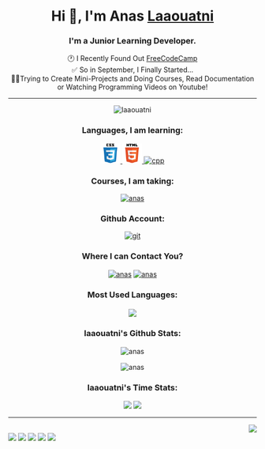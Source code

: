 <!--Hi, I’m @Laaouatni-->

<h1 align="center">Hi 👋, I'm Anas <a href="https://github.com/Laaouatni" target="_blank">Laaouatni</a></h1>

<h3 align="center">I'm a Junior Learning Developer.</h3>

<p align="center">🕐 I Recently Found Out <u>FreeCodeCamp</u><br> ✅ So in September, I Finally Started...<br>👨‍💻Trying to Create Mini-Projects and Doing Courses, Read Documentation or Watching Programming Videos on Youtube!</p>

<hr>
<p align="center"> <img src="https://komarev.com/ghpvc/?username=laaouatni&label=Profile%20views&color=0e75b6&style=flat" alt="laaouatni" /> </p>
<h3 align="center">Languages, I am learning:</h3>
<p align="center">
    <a href="https://www.w3schools.com/css/" target="_blank"> <img src="https://raw.githubusercontent.com/devicons/devicon/master/icons/css3/css3-original-wordmark.svg" alt="css3" width="40" height="40" /> </a>
    <a href="https://www.w3.org/html/" target="_blank"> <img src="https://raw.githubusercontent.com/devicons/devicon/master/icons/html5/html5-original-wordmark.svg" alt="html5" width="40" height="40" /> </a>
    <a href="https://www.cplusplus.com/" target="_blank"> <img src="https://cdn.freebiesupply.com/logos/large/2x/c-logo-png-transparent.png" alt="cpp" height="32" /> </a>
    <!-- <a href="https://developer.mozilla.org/en-US/docs/Web/JavaScript" target="_blank"> <img src="https://raw.githubusercontent.com/devicons/devicon/master/icons/javascript/javascript-original.svg" alt="javascript" width="40" height="40" /> </a> -->
</p>

<h3 align="center">Courses, I am taking:</h3>
<p align="center">
    <a href="https://github.com/Laaouatni/myCode/tree/main/HTML-CSS/Corsi-HTML/FreeCodeCamp.org" target="_blank"> <img src="https://avatars3.githubusercontent.com/u/9892522?s=280&v=4" alt="anas" width="40" height="40" /> </a>
</p>
<h3 align="center">Github Account:</h3>
<p align="center">
    <!--     <a href="https://git-scm.com/" target="_blank"> <img src="https://www.vectorlogo.zone/logos/git-scm/git-scm-icon.svg" alt="git" width="40" height="40" /> </a> -->
    <a href="https://github.com/Laaouatni" target="_blank"> <img src="https://logos-download.com/wp-content/uploads/2016/09/GitHub_logo.png" alt="git" width="40" height="40" /> </a>
</p>

<h3 align="center">Where I can Contact You?</h3>
<p align="center">
    <a href="https://linkedin.com/in/anas-laaouatni" target="blank"><img align="center" src="https://raw.githubusercontent.com/rahuldkjain/github-profile-readme-generator/master/src/images/icons/Social/linked-in-alt.svg" alt="anas" height="30" width="40" /></a>
    <a href="mailto:laaouatni.anas@outlook.it" target="blank"><img align="center" src="https://www.google.com/gmail/about/static/images/logo-gmail.png?cache=1adba63" alt="anas" width="42" /></a>
</p>

<h3 align="center">Most Used Languages:</h3>

<!--
<p align="center"><img align="center" src="https://github-readme-stats.vercel.app/api/top-langs?username=Laaouatni&show_icons=true&locale=en&layout=compact" alt="anas" /></p>
    <p align="center"><a href="https://github.com/Laaouatni">-->
<p align="center">
    <img align="center" src="https://github-readme-stats.vercel.app/api/top-langs/?username=Laaouatni" />
    </a>
</p>
<h3 align="center">laaouatni's Github Stats:</h3>
<p align="center"><img align="center" src="https://github-readme-stats.vercel.app/api?username=Laaouatni&show_icons=true&hide_border=true" alt="anas" /></p>

<p align="center">
<img align="center" src="https://github-profile-trophy.vercel.app/?username=Laaouatni" alt="anas" />
</p>

<h3 align="center">laaouatni's Time Stats:</h3>
<div align="center">
<a href="https://wakatime.com"><img src="https://wakatime.com/share/@350b968c-4c68-4401-ad27-cb1cae388bbf/03bae6f1-10e9-4f3a-b167-02ec71c4efc5.png" /></a>
<a href="https://wakatime.com"><img src="https://wakatime.com/share/@350b968c-4c68-4401-ad27-cb1cae388bbf/ea2aee3f-66da-485e-9415-f7aaaa461e47.png" /></a>
</div>
<!--<p><img align="center" src="https://github-readme-stats.vercel.app/api/top-langs?username=laaouatni&show_icons=true&locale=en&layout=compact" alt="laaouatni" /></p>-->
<hr>

<a href="https://github.com/Laaouatni/MyCode" title="myCode laaouatni"><img align="right" height="115" src="https://github-readme-stats.vercel.app/api/pin/?username=Laaouatni&repo=MyCode&theme=gotham"></a>

<!--
<hr>

<h3 align="center">Tree of 'myCode' Repesitory:</h3>


```
C:.
├───.vs
│   └───myCode-1
│       └───v16
│           └───ipch
│               └───AutoPCH
│                   └───ceae9151b52fdc49
├───.vscode
├───Android-App
│   ├───No-Code
│   │   └───SketchWare
│   │       └───Adhan-App
│   │           └───blocks
│   │               ├───JAVA
│   │               │   └───MainActivityJAVA
│   │               │       ├───VERSIONE_ATTUALE
│   │               │       └───VERSIONI_VECCHIE
│   │               └───XML
│   │                   ├───VERSIONE_ATTUALE
│   │                   └───VERSIONE_VECCHIE
│   └───With-Code
├───C++
│   ├───complex-things
│   │   ├───3x+1algoritm
│   │   │   ├───Beta-Con-Testo
│   │   │   ├───Versione+Grafica
│   │   │   ├───Versione-Con-Calcoli
│   │   │   └───Versione-Minimal
│   │   ├───GeneratoreRandom
│   │   │   ├───letterGenerator
│   │   │   ├───PasswordGenerator
│   │   │   │   ├───IndovinaLaPassword
│   │   │   │   └───Random
│   │   │   │       ├───RandomMaiuscolo
│   │   │   │       └───RandomMinuscolo
│   │   │   └───PinGenerator
│   │   └───GraficiVisuali
│   │       ├───3x+1GraficoX
│   │       └───RandomGraficoX
│   ├───Esercizi-Base
│   │   ├───0-CIAO+NOME[laaouatni]
│   │   │   ├───[0.1]ciao-nome_(cout)[laaouatni]
│   │   │   └───[0.2]ciao-nome_(printf)[laaouatni]
│   │   ├───1-ciao-nome-INPUT[laaouatni]
│   │   ├───2-Multi-Linea_Output[laaouatni]
│   │   │   ├───[2.1]multi-linea-NORMAL_[laaouatni].cpp
│   │   │   ├───[2.2]multi-linea_ANSI-ESCAPE
│   │   │   └───[2.3]multi-linea-FOR
│   │   ├───3-OperazioniAritmetiche
│   │   │   ├───AddizioneVariabile
│   │   │   │   ├───Input
│   │   │   │   └───Normal
│   │   │   ├───assegnazioneVariabile
│   │   │   │   ├───Input
│   │   │   │   └───Normal
│   │   │   ├───MoltiplicazioneVariabile
│   │   │   │   ├───Input
│   │   │   │   └───Normal
│   │   │   └───SottrazioneVariabile
│   │   │       ├───Input
│   │   │       └───Normal
│   │   ├───6-SpazioOgniCarattereStringa
│   │   ├───7-Array
│   │   └───8-SystemFunzione
│   │       ├───apriTerminale-system[laaouatni]
│   │       │   ├───apriTerminale+altrocomando
│   │       │   ├───apriTerminale-normal
│   │       │   └───apriTerminale_Loop[laaouatni]
│   │       │       ├───apriTerminale_FOR
│   │       │       └───apriTerminale_While
│   │       ├───cancellaTestoPrecedente_System
│   │       ├───premiUnTastoPerContinuare_System
│   │       └───SpegniComputer
│   └───ProgrammazioneRisorse
│       ├───ArrayAlfabeto
│       ├───ColoriC++
│       └───KeyDefine
├───HTML-CSS
│   ├───Corsi-HTML
│   │   └───FreeCodeCamp.org
│   │       ├───0Basic-HTML-and-HTML5
│   │       │   ├───0-Livello-FreeCodeCamp
│   │       │   ├───1-Livello-FreeCodeCamp
│   │       │   ├───10-Livello-FreeCodeCamp
│   │       │   ├───11-Livello-FreeCodeCamp
│   │       │   ├───12-Livello-FreeCodeCamp
│   │       │   ├───13-Livello-FreeCodeCamp
│   │       │   ├───14-Livello-FreeCodeCamp
│   │       │   ├───15-LivelloFreeCodeCamp
│   │       │   ├───16-Livello-FreeCodeCamp
│   │       │   ├───17-Livello-FreeCodeCamp
│   │       │   ├───18-Livello-FreeCodeCamp
│   │       │   ├───19-Livello-FreeCodeCamp
│   │       │   ├───2-Livello-FreeCodeCamp
│   │       │   ├───20-Livello-FreeCodeCamp
│   │       │   ├───21-Livello-FreeCodeCamp
│   │       │   ├───22-Livello-FreeCodeCamp
│   │       │   ├───23-Livello-FreeCodeCamp
│   │       │   ├───24-Livello-FreeCodeCamp
│   │       │   ├───25-Livello-FreeCodeCamp
│   │       │   ├───26-Livello-FreeCodeCamp
│   │       │   ├───27-Livello-FreeCodeCamp
│   │       │   ├───3-Livello-FreeCodeCamp
│   │       │   ├───4-Livello-FreeCodeCamp
│   │       │   ├───5-Livello-FreeCodeCamp
│   │       │   ├───6-Livello-FreeCodeCamp
│   │       │   ├───7-Livello-FreeCodeCamp
│   │       │   ├───8-Livello-FreeCodeCamp
│   │       │   └───9-Livello-FreeCodeCamp
│   │       ├───1Basic-CSS
│   │       │   ├───28-Livello-FreeCodeCamp(0)
│   │       │   ├───29-Livello-FreeCodeCamp(1)
│   │       │   ├───30-Livello-FreeCodeCamp(2)
│   │       │   ├───31-Livello-FreeCodeCamp(3)
│   │       │   ├───32-Livello-FreeCodeCamp(4)
│   │       │   ├───33-Livello-FreeCodeCamp(5)
│   │       │   ├───34-Livello-FreeCodeCamp(6)
│   │       │   ├───35-Livello-FreeCodeCamp(7)
│   │       │   ├───36-Livello-FreeCodeCamp(8)
│   │       │   ├───37-Livello-FreeCodeCamp(9)
│   │       │   ├───38-Livello-FreeCodeCamp(10)
│   │       │   ├───39-Livello-FreeCodeCamp(11)
│   │       │   ├───40-Livello-FreeCodeCamp(12)
│   │       │   ├───41-Livello-FreeCodeCamp(13)
│   │       │   ├───42-Livello-FreeCodeCamp(14)
│   │       │   ├───43-Livello-FreeCodeCamp(15)
│   │       │   ├───44-Livello-FreeCodeCamp(16)
│   │       │   ├───45-Livello-FreeCodeCamp(17)
│   │       │   ├───46-Livello-FreeCodeCamp(18)
│   │       │   ├───47-Livello-FreeCodeCamp(19)
│   │       │   ├───48-Livello-FreeCodeCamp(20)
│   │       │   ├───49-Livello-FreeCodeCamp(21)
│   │       │   ├───50-Livello-FreeCodeCamp(22)
│   │       │   ├───51-Livello-FreeCodeCamp(23)
│   │       │   ├───52-Livello-FreeCodeCamp(24)
│   │       │   ├───53-Livello-FreeCodeCamp(25)
│   │       │   ├───54-Livello-FreeCodeCamp(26)
│   │       │   ├───55-Livello-FreeCodeCamp(27)
│   │       │   ├───56-Livello-FreeCodeCamp(28)
│   │       │   ├───57-Livello-FreeCodeCamp(29)
│   │       │   ├───58-Livello-FreeCodeCamp(30)
│   │       │   ├───59-Livello-FreeCodeCamp(31)
│   │       │   ├───60-Livello-FreeCodeCamp(32)
│   │       │   ├───61-Livello-FreeCodeCamp(33)
│   │       │   ├───62-Livello-FreeCodeCamp(34)
│   │       │   ├───63-Livello-FreeCodeCamp(35)
│   │       │   ├───64-Livello-FreeCodeCamp(36)
│   │       │   ├───65-Livello-FreeCodeCamp(37)
│   │       │   ├───66-Livello-FreeCodeCamp(38)
│   │       │   ├───67-Livello-FreeCodeCamp(39)
│   │       │   ├───68-Livello-FreeCodeCamp(40)
│   │       │   ├───69-Livello-FreeCodeCamp(41)
│   │       │   ├───70-Livello-FreeCodeCamp(42)
│   │       │   └───71-Livello-FreeCodeCamp(43)
│   │       └───2Applied-Visual-Design
│   │           ├───100-Livello-FreeCodeCamp(28)
│   │           ├───101-Livello-FreeCodeCamp(29)
│   │           ├───102-Livello-FreeCodeCamp(30)
│   │           ├───103-Livello-FreeCodeCamp(31)
│   │           ├───72-Livello-FreeCodeCamp(0)
│   │           ├───73-Livello-FreeCodeCamp(1)
│   │           ├───74-Livello-FreeCodeCamp(2)
│   │           ├───75-Livello-FreeCodeCamp(3)
│   │           ├───76-Livello-FreeCodeCamp(4)
│   │           ├───77-Livello-FreeCodeCamp(5)
│   │           ├───78-Livello-FreeCodeCamp(6)
│   │           ├───79-Livello-FreeCodeCamp(7)
│   │           ├───80-Livello-FreeCodeCamp(8)
│   │           ├───81-Livello-FreeCodeCamp(9)
│   │           ├───82-Livello-FreeCodeCamp(10)
│   │           ├───83-Livello-FreeCodeCamp(11)
│   │           ├───84-Livello-FreeCodeCamp(12)
│   │           ├───85-[SBAGLIATO]-Livello-FreeCodeCamp(13)
│   │           ├───86-Livello-FreeCodeCamp(14)
│   │           ├───87-Livello-FreeCodeCamp(15)
│   │           ├───88-Livello-FreeCodeCamp(16)
│   │           ├───89-Livello-FreeCodeCamp(17)
│   │           ├───90-Livello-FreeCodeCamp(18)
│   │           ├───91-Livello-FreeCodeCamp(19)
│   │           ├───92-Livello-FreeCodeCamp(20)
│   │           ├───93-Livello-FreeCodeCamp(21)
│   │           ├───94-Livello-FreeCodeCamp(22)
│   │           ├───95-Livello-FreeCodeCamp(23)
│   │           ├───96-Livello-FreeCodeCamp(24)
│   │           ├───97-Livello-FreeCodeCamp(25)
│   │           ├───98-Livello-FreeCodeCamp(26)
│   │           └───99-Livello-FreeCodeCamp(27)
│   └───RisorseProgrammazioneHTML
│       └───TAG
│           ├───!DOCTYPE
│           ├───HeaderTags
│           │   ├───H1
│           │   ├───H2
│           │   ├───H3
│           │   ├───H4
│           │   ├───H5
│           │   └───H6
│           ├───JustForFun
│           └───META
└───JavaScript
```
-->

<!--<img style="display: inline-block;" src="https://img.shields.io/github/followers/Laaouatni?label=Follow" />-->
<br>
<img style="display: inline-block;" src="https://img.shields.io/badge/-HTML5-E34F26?style=flat&logo=html5&logoColor=white"> <img style="display: inline-block;" src="https://img.shields.io/badge/-CSS3-1572B6?style=flat&logo=css3&logoColor=white">
<img style="display: inline-block;" src="http://img.shields.io/badge/-Github-000000?style=flat&logo=github&logoColor=FFFFFF">
<img style="display: inline-block;" src="http://img.shields.io/badge/-VS%20Code-007ACC?style=flat&logo=visual%20studio%20code&logoColor=white">
<img style="display: inline-block;" src="https://img.shields.io/badge/-C%20&%20C++-659ad2?style=flat&logo=c%2B%2B&logoColor=ffffff">

<!---
Laaouatni/Laaouatni is a ✨ special ✨ repository because its `README.md` (this file) appears on your GitHub profile.
You can click the Preview link to take a look at your changes.
--->
